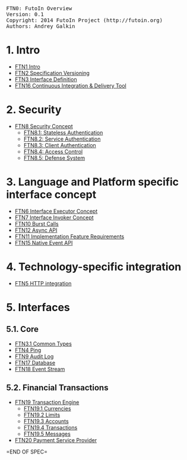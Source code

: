 <pre>
FTN0: FutoIn Overview
Version: 0.1
Copyright: 2014 FutoIn Project (http://futoin.org)
Authors: Andrey Galkin
</pre>


# 1. Intro
* [FTN1 Intro](./ftn1\_intro.md)
* [FTN2 Specification Versioning](./ftn2\_spec\_versioning.md)
* [FTN3 Interface Definition](./ftn3\_iface\_definition.md)
* [FTN16 Continuous Integration & Delivery Tool](./ftn16\_cid\_tool.md)

# 2. Security
* [FTN8 Security Concept](./ftn8\_security\_concept.md)
    * [FTN8.1: Stateless Authentication](./ftn8.1\_stateless\_auth.md)
    * [FTN8.2: Service Authentication](./ftn8.2\_service\_auth.md)
    * [FTN8.3: Client Authentication](./ftn8.3\_client\_auth.md)
    * [FTN8.4: Access Control](./ftn8.4\_access\_control.md)
    * [FTN8.5: Defense System](./ftn8.5\_defense.md)



# 3. Language and Platform specific interface concept
* [FTN6 Interface Executor Concept](./ftn6\_iface\_executor\_concept.md)
* [FTN7 Interface Invoker Concept](./ftn7\_iface\_invoker\_concept.md)
* [FTN10 Burst Calls](./ftn10\_burst\_calls.md)
* [FTN12 Async API](./ftn12\_async\_api.md)
* [FTN11 Implementation Feature Requirements ](./ftn11\_implementation\_feature\_requirements.md)
* [FTN15 Native Event API](./ftn15\_native\_event.md)

# 4. Technology-specific integration
* [FTN5 HTTP integration](./ftn5\_iface\_http\_integration.md)

# 5. Interfaces
## 5.1. Core
* [FTN3.1 Common Types](./ftn3.1\_if\_common\_types.md)
* [FTN4 Ping](./ftn4\_if\_ping.md)
* [FTN9 Audit Log](./ftn9\_if\_auditlog.md)
* [FTN17 Database](./ftn17\_if\_database.md)
* [FTN18 Event Stream](./ftn18\_if\_eventstream.md)

## 5.2. Financial Transactions
* [FTN19 Transaction Engine](./ftn19\_if\_xfer\_engine.md)
    * [FTN19.1 Currencies](./ftn19.1\_if\_currencies.md)
    * [FTN19.2 Limits](./ftn19.2\_if\_xfer\_limits.md)
    * [FTN19.3 Accounts](./ftn19.3\_if\_xfer\_accounts.md)
    * [FTN19.4 Transactions](./ftn19.4\_if\_xfers.md)
    * [FTN19.5 Messages](./ftn19.5\_if\_xfer_msg.md)
* [FTN20 Payment Service Provider](./ftn20\_if\_psp.md)

=END OF SPEC=
